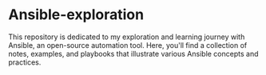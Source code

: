 # Ansible-exploration
This repository is dedicated to my exploration and learning journey with Ansible, an open-source automation tool. Here, you'll find a collection of notes, examples, and playbooks that illustrate various Ansible concepts and practices. 
